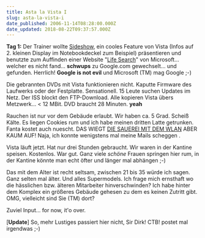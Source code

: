 ```yaml
---
title: Asta la Vista I
slug: asta-la-vista-i
date_published: 2006-11-14T08:28:00.000Z
date_updated: 2018-08-22T09:37:57.000Z
---
```


**Tag 1:** Der Trainer wollte [Sideshow](http://www.notebookreview.com/default.asp?newsID=2713), ein cooles Feature von Vista (Infos auf 2. kleinen Display im Notebookdeckel zum Beispiel) präsentieren und benutzte zum Auffinden einer Website "[Life Search](http://search.live.com)" von Microsoft... welcher es nicht fand... **schwups** zu Google.com gewechselt... und gefunden. Herrlich! **Google is not evil** und Microsoft (TM) mag Google ;-)

Die gebrannten DVDs mit Vista funktionieren nicht. Kaputte Firmware des Laufwerks oder der Festplatte. Sensationell. 15 Leute suchen Updates im Netz. Der ISS blockt den FTP-Download. Alle kopieren Vista übers Metzwerk... < 12 MBit. DVD braucht 28 Minuten. **yeah**

Rauchen ist nur vor dem Gebäude erlaubt. Wir haben ca. 5 Grad. Scheiß Kälte. Es liegen Cookies rum und ich habe meinen dritten Latte getrunken. Fanta kostet auch nuescht. DAS WIEGT [DIE SAUEREI MIT DEM WLAN](__GHOST_URL__/13/ach-ja-vista/#comment-6578) ABER KAUM AUF! Naja, ich konnte wenigstens mal meine Mails scheggen .

Vista läuft jetzt. Hat nur drei Stunden gebraucht. Wir waren in der Kantine speisen. Kostenlos. War gut. Ganz viele *schöne* Frauen springen hier rum, in der Kantine könnte man echt öfter und länger mal abhängen ;-)

Das mit dem Alter ist recht seltsam, zwischen 21 bis 35 würde ich sagen. Ganz selten mal älter. Und alles Supermodels. Ich frage mich ernsthaft wo die hässlichen bzw. älteren Mitarbeiter hinverschwinden? Ich habe hinter dem Komplex ein größeres Gebäude gehesen zu dem es keinen Zutritt gibt. OMG, vielleicht sind Sie (TM) dort?

Zuviel Input... for now, it'o over.

[**Update**] So, mehr Lustiges passiert hier nicht, Sir Dirk! CTB! postet mal irgendwas ;-)
